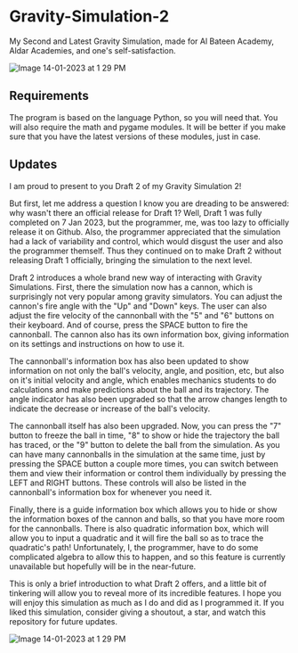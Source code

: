 # Gravity-Simulation-2
My Second and Latest Gravity Simulation, made for Al Bateen Academy, Aldar Academies, and one's self-satisfaction.

![Image 14-01-2023 at 1 29 PM](https://user-images.githubusercontent.com/104675837/212465428-7109e42b-e405-4688-a041-ec31f046d7cc.jpeg)

## Requirements
The program is based on the language Python, so you will need that. You will also require the math and pygame modules. It will be better if you make sure that you have the latest versions of these modules, just in case.

## Updates
I am proud to present to you Draft 2 of my Gravity Simulation 2!

But first, let me address a question I know you are dreading to be answered: why wasn't there an official release for Draft 1? Well, Draft 1 was fully completed on 7 Jan 2023, but the programmer, me, was too lazy to officially release it on Github. Also, the programmer appreciated that the simulation had a lack of variability and control, which would disgust the user and also the programmer themself. Thus they continued on to make Draft 2 without releasing Draft 1 officially, bringing the simulation to the next level.

Draft 2 introduces a whole brand new way of interacting with Gravity Simulations. First, there the simulation now has a cannon, which is surprisingly not very popular among gravity simulators. You can adjust the cannon's fire angle with the "Up" and "Down" keys. The user can also adjust the fire velocity of the cannonball with the "5" and "6" buttons on their keyboard. And of course, press the SPACE button to fire the cannonball. The cannon also has its own information box, giving information on its settings and instructions on how to use it.

The cannonball's information box has also been updated to show information on not only the ball's velocity, angle, and position, etc, but also on it's initial velocity and angle, which enables mechanics students to do calculations and make predictions about the ball and its trajectory. The angle indicator has also been upgraded so that the arrow changes length to indicate the decrease or increase of the ball's velocity.

The cannonball itself has also been upgraded. Now, you can press the "7" button to freeze the ball in time, "8" to show or hide the trajectory the ball has traced, or the "9" button to delete the ball from the simulation. As you can have many cannonballs in the simulation at the same time, just by pressing the SPACE button a couple more times, you can switch between them and view their information or control them individually by pressing the LEFT and RIGHT buttons. These controls will also be listed in the cannonball's information box for whenever you need it.

Finally, there is a guide information box which allows you to hide or show the information boxes of the cannon and balls, so that you have more room for the cannonballs. There is also quadratic information box, which will allow you to input a quadratic and it will fire the ball so as to trace the quadratic's path! Unfortunately, I, the programmer, have to do some complicated algebra to allow this to happen, and so this feature is currently unavailable but hopefully will be in the near-future.

This is only a brief introduction to what Draft 2 offers, and a little bit of tinkering will allow you to reveal more of its incredible features. I hope you will enjoy this simulation as much as I do and did as I programmed it. If you liked this simulation, consider giving a shoutout, a star, and watch this repository for future updates.

![Image 14-01-2023 at 1 29 PM](https://user-images.githubusercontent.com/104675837/212465428-7109e42b-e405-4688-a041-ec31f046d7cc.jpeg)

